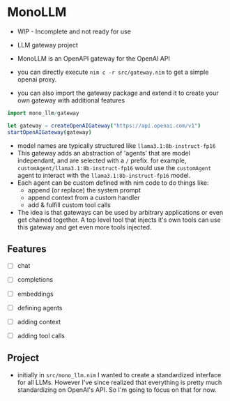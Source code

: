 # MonoLLM

- WIP - Incomplete and not ready for use


- LLM gateway project
- MonoLLM is an OpenAPI gateway for the OpenAI API
- you can directly execute `nim c -r src/gateway.nim` to get a simple openai proxy.

- you can also import the gateway package and extend it to create your own gateway with additional features
```nim
import mono_llm/gateway

let gateway = createOpenAIGateway("https://api.openai.com/v1")
startOpenAIGateway(gateway)
```

- model names are typically structured like `llama3.1:8b-instruct-fp16` 
- This gateway adds an abstraction of 'agents' that are model independant, and are selected with a `/` prefix. for example, `customAgent/llama3.1:8b-instruct-fp16` would use the `customAgent` agent to interact with the `llama3.1:8b-instruct-fp16` model.
- Each agent can be custom defined with nim code to do things like:
  - append (or replace) the system prompt
  - append context from a custom handler
  - add & fulfill custom tool calls
- The idea is that gateways can be used by arbitrary applications or even get chained together. A top level tool that injects it's own tools can use this gateway and get even more tools injected.

## Features

- [ ] chat
- [ ] completions
- [ ] embeddings

- [ ] defining agents
- [ ] adding context
- [ ] adding tool calls

## Project

- initially in `src/mono_llm.nim` I wanted to create a standardized interface for all LLMs. However I've since realized that everything is pretty much standardizing on OpenAI's API. So I'm going to focus on that for now.